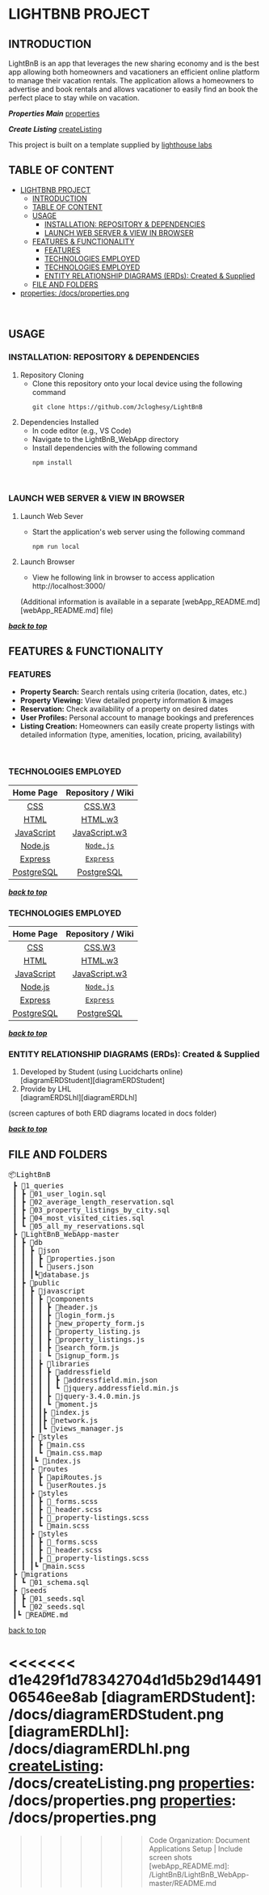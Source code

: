 # LIGHTBNB PROJECT

## INTRODUCTION

LightBnB is an app that leverages the new sharing economy and is the best app 
allowing both homeowners and vacationers an efficient online platform to manage their vacation rentals. 
The application allows a homeowners to advertise and book 
rentals and allows vacationer to easily find an book the perfect place to stay while on vacation. 


***Properties Main***
[properties][properties] 


***Create Listing***
[createListing][createListing]

This project is built on a template supplied by [lighthouse labs][Lighthouse Labs - GitHub]
&nbsp;


## TABLE OF CONTENT

- [LIGHTBNB PROJECT](#lightbnb-project)
  - [INTRODUCTION](#introduction)
  - [TABLE OF CONTENT](#table-of-content)
  - [USAGE](#usage)
    - [INSTALLATION: REPOSITORY \& DEPENDENCIES](#installation-repository--dependencies)
    - [LAUNCH WEB SERVER \& VIEW IN BROWSER](#launch-web-server--view-in-browser)
  - [FEATURES \& FUNCTIONALITY](#features--functionality)
    - [FEATURES](#features)
    - [TECHNOLOGIES EMPLOYED](#technologies-employed)
    - [TECHNOLOGIES EMPLOYED](#technologies-employed-1)
    - [ENTITY RELATIONSHIP DIAGRAMS (ERDs): Created \& Supplied](#entity-relationship-diagrams-erds-created--supplied)
  - [FILE AND FOLDERS](#file-and-folders)
- [properties: /docs/properties.png](#properties-docspropertiespng)

&nbsp;


## USAGE

### INSTALLATION: REPOSITORY & DEPENDENCIES
  
  1. Repository Cloning 
      - Clone this repository onto your local device using the following command <br>
        ``` 
        git clone https://github.com/Jcloghesy/LightBnB
        ```
  2. Dependencies Installed 
      - In code editor (e.g., VS Code)
      - Navigate to the LightBnB_WebApp directory
      - Install dependencies with the following command <br>
        ```
        npm install
        ```
&nbsp;

### LAUNCH WEB SERVER & VIEW IN BROWSER

  1. Launch Web Sever 
      - Start the application's web server using the following command
        ```
        npm run local
        ```
  
  2. Launch Browser
      - View he following link in browser to access application <br>
        http://localhost:3000/

      (Additional information is available in a separate [webApp_README.md][webApp_README.md] file)
      
***[back to top](#table-of-content)***
&nbsp;


## FEATURES & FUNCTIONALITY
  
### FEATURES
  
  - **Property Search:**  Search rentals using criteria (location, dates, etc.)
  - **Property Viewing:** View detailed property information & images
  - **Reservation:**      Check availability of a property on desired dates
  - **User Profiles:**    Personal account to manage bookings and preferences
  - **Listing Creation:** Homeowners can easily create property listings with
       detailed information (type, amenities, location, pricing, availability)


&nbsp;


### TECHNOLOGIES EMPLOYED
    
| Home Page                     | Repository / Wiki               |
|  :--:                         |  :--:                           |
|  [CSS][CSS]                   |  [CSS.W3][CSS.W3]               | <br>
|  [HTML][HTML]                 |  [HTML.w3][HTML.w3]             | <br>
|  [JavaScript][JavaScript]     |  [JavaScript.w3][JavaScript.w3] | <br>
|  [Node.js][node.org]          |  [`Node.js`][node.git]          | <br>
|  [Express][express.git]       |  [`Express`][express.git]       | <br>
|  [PostgreSQL][PostgreSQL.org] |  [PostgreSQL][PostgreSQL]       | <br

***[back to top](#table-of-content)***
&nbsp;


### TECHNOLOGIES EMPLOYED
    
| Home Page                     | Repository / Wiki               |
|  :--:                         |  :--:                           |
|  [CSS][CSS]                   |  [CSS.W3][CSS.W3]               | <br>
|  [HTML][HTML]                 |  [HTML.w3][HTML.w3]             | <br>
|  [JavaScript][JavaScript]     |  [JavaScript.w3][JavaScript.w3] | <br>
|  [Node.js][node.org]          |  [`Node.js`][node.git]          | <br>
|  [Express][express.git]       |  [`Express`][express.git]       | <br>
|  [PostgreSQL][PostgreSQL.org] |  [PostgreSQL][PostgreSQL]       | <br

***[back to top](#table-of-content)***
&nbsp;


### ENTITY RELATIONSHIP DIAGRAMS (ERDs): Created & Supplied

  1. Developed by Student (using Lucidcharts online) <br>
    [diagramERDStudent][diagramERDStudent] 
  1. Provide by LHL  
    [diagramERDSLhl][diagramERDLhl] <br>
  
  (screen captures of both ERD diagrams located in docs folder)

***[back to top](#table-of-content)***
&nbsp;

## FILE AND FOLDERS 

<pre>
📦LightBnB
 ┣ 📂1_queries
 ┃ ┣ 📜01_user_login.sql
 ┃ ┣ 📜02_average_length_reservation.sql
 ┃ ┣ 📜03_property_listings_by_city.sql
 ┃ ┣ 📜04_most_visited_cities.sql
 ┃ ┗ 📜05_all_my_reservations.sql
 ┣ 📂LightBnB_WebApp-master 
 ┃ ┣ 📂db
 ┃ ┃ ┣ 📂json
 ┃ ┃ ┃ ┣ 📜properties.json
 ┃ ┃ ┃ ┗ 📜users.json
 ┃ ┃ ┃┗📜database.js
 ┃ ┣ 📂public
 ┃ ┃ ┣ 📂javascript
 ┃ ┃ ┃ ┣ 📂components
 ┃ ┃ ┃ ┃ ┣ 📜header.js
 ┃ ┃ ┃ ┃ ┣ 📜login_form.js
 ┃ ┃ ┃ ┃ ┣ 📜new_property_form.js
 ┃ ┃ ┃ ┃ ┣ 📜property_listing.js
 ┃ ┃ ┃ ┃ ┣ 📜property_listings.js
 ┃ ┃ ┃ ┃ ┣ 📜search_form.js
 ┃ ┃ ┃ | ┗ 📜signup_form.js
 ┃ ┃ ┃ ┣ 📂libraries
 ┃ ┃ ┃ ┃ ┣ 📂addressfield
 ┃ ┃ ┃ ┃ ┃ ┣ 📜addressfield.min.json
 ┃ ┃ ┃ ┃ ┃ ┗ 📜jquery.addressfield.min.js
 ┃ ┃ ┃ ┃ ┣ 📜jquery-3.4.0.min.js
 ┃ ┃ ┃ ┃ ┗ 📜moment.js
 ┃ ┃ ┃ ┃┣ 📜index.js
 ┃ ┃ ┃ ┃┣ 📜network.js
 ┃ ┃ ┃ ┃┗ 📜views_manager.js
 ┃ ┃ ┣ 📂styles
 ┃ ┃ ┃ ┣ 📜main.css
 ┃ ┃ ┃ ┗ 📜main.css.map
 ┃ ┃ ┃┗ 📜index.js
 ┃ ┃ ┣ 📂routes 
 ┃ ┃ ┃ ┣ 📜apiRoutes.js
 ┃ ┃ ┃ ┗ 📜userRoutes.js 
 ┃ ┃ ┣ 📂styles
 ┃ ┃ ┃ ┣ 📜_forms.scss
 ┃ ┃ ┃ ┣ 📜_header.scss
 ┃ ┃ ┃ ┣ 📜_property-listings.scss
 ┃ ┃ ┃ ┗ 📜main.scss
 ┃ ┃ ┣ 📂styles
 ┃ ┃ ┃ ┣ 📜_forms.scss
 ┃ ┃ ┃ ┣ 📜_header.scss
 ┃ ┃ ┃ ┣ 📜_property-listings.scss
 ┃ ┃ ┃┗ 📜main.scss
 ┣ 📂migrations
 ┃ ┗ 📜01_schema.sql 
 ┣ 📂seeds
 ┃ ┣ 📜01_seeds.sql
 ┃ ┗ 📜02_seeds.sql
 ┃┗ 📜README.md
</pre>

[back to top](#table-of-content)
&nbsp;


<!-- REFERENCE LINKS -->

<!-- Dependencies -->  
  [node.org]: https://nodejs.org/en
  [node.git]: https://github.com/nodejs/node

  [express.org]: https://expressjs.com/  
  [express.git]: https://github.com/expressjs/express  
  
  [ejs.org]: https://ejs.co/
  [ejs.npmjs]: https://www.npmjs.com/package/ejs
 
  [CSS]: https://en.wikipedia.org/wiki/CSS 
  [CSS.W3]: https://www.w3schools.com/css/default.asp
   
  [HTML]: https://en.wikipedia.org/wiki/HTML
  [HTML.w3]: https://www.w3schools.com/html/html_entities.asp
    
  [HTML]: https://en.wikipedia.org/wiki/HTML
  [HTML.w3]: https://www.w3schools.com/html/html_entities.asp

  [JavaScript]: https://en.wikipedia.org/wiki/javascript 
  [JavaScript.w3]: https://www.w3schools.com/js/default.asp
  [PostgreSQL.org]: https://www.postgresql.org/
  [PostgreSQL]: https://en.wikipedia.org/wiki/PostgreSQL
   
<!-- Additional Website Links -->
[Lighthouse Labs - GitHub]: https://github.com/lighthouse-labs

<!-- Images - Screen Captures & Logos, etc  -->
[properties]: /docs/properties.png
<<<<<<< d1e429f1d78342704d1d5b29d1449106546ee8ab
[diagramERDStudent]: /docs/diagramERDStudent.png
[diagramERDLhl]: /docs/diagramERDLhl.png
[createListing]: /docs/createListing.png
[properties]: /docs/properties.png
[properties]: /docs/properties.png
=======
[createListing]: /docs/createListing.png
>>>>>>> Code Organization: Document Applications Setup | Include screen shots
[webApp_README.md]: /LightBnB/LightBnB_WebApp-master/README.md